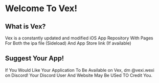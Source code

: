 # Welcome To Vex!
## What is Vex?
Vex is a constantly updated and modified iOS App Repository With Pages For Both the ipa file (Sideload) And App Store link (If available)
## Suggest Your App!
If You Would Like Your Application To Be Available on Vex, dm @vexi.wexi on Discord! Your Discord User And Website May Be USed TO Credit You.
